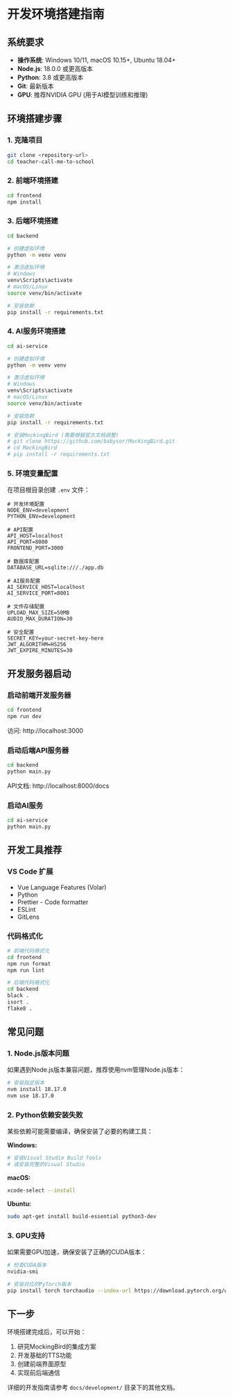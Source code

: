 # 开发环境搭建指南

## 系统要求

- **操作系统**: Windows 10/11, macOS 10.15+, Ubuntu 18.04+
- **Node.js**: 18.0.0 或更高版本
- **Python**: 3.8 或更高版本
- **Git**: 最新版本
- **GPU**: 推荐NVIDIA GPU (用于AI模型训练和推理)

## 环境搭建步骤

### 1. 克隆项目

```bash
git clone <repository-url>
cd teacher-call-me-to-school
```

### 2. 前端环境搭建

```bash
cd frontend
npm install
```

### 3. 后端环境搭建

```bash
cd backend

# 创建虚拟环境
python -m venv venv

# 激活虚拟环境
# Windows
venv\Scripts\activate
# macOS/Linux
source venv/bin/activate

# 安装依赖
pip install -r requirements.txt
```

### 4. AI服务环境搭建

```bash
cd ai-service

# 创建虚拟环境
python -m venv venv

# 激活虚拟环境
# Windows
venv\Scripts\activate
# macOS/Linux
source venv/bin/activate

# 安装依赖
pip install -r requirements.txt

# 安装MockingBird (需要根据官方文档调整)
# git clone https://github.com/babysor/MockingBird.git
# cd MockingBird
# pip install -r requirements.txt
```

### 5. 环境变量配置

在项目根目录创建 `.env` 文件：

```env
# 开发环境配置
NODE_ENV=development
PYTHON_ENV=development

# API配置
API_HOST=localhost
API_PORT=8000
FRONTEND_PORT=3000

# 数据库配置
DATABASE_URL=sqlite:///./app.db

# AI服务配置
AI_SERVICE_HOST=localhost
AI_SERVICE_PORT=8001

# 文件存储配置
UPLOAD_MAX_SIZE=50MB
AUDIO_MAX_DURATION=30

# 安全配置
SECRET_KEY=your-secret-key-here
JWT_ALGORITHM=HS256
JWT_EXPIRE_MINUTES=30
```

## 开发服务器启动

### 启动前端开发服务器

```bash
cd frontend
npm run dev
```

访问: http://localhost:3000

### 启动后端API服务器

```bash
cd backend
python main.py
```

API文档: http://localhost:8000/docs

### 启动AI服务

```bash
cd ai-service
python main.py
```

## 开发工具推荐

### VS Code 扩展

- Vue Language Features (Volar)
- Python
- Prettier - Code formatter
- ESLint
- GitLens

### 代码格式化

```bash
# 前端代码格式化
cd frontend
npm run format
npm run lint

# 后端代码格式化
cd backend
black .
isort .
flake8 .
```

## 常见问题

### 1. Node.js版本问题

如果遇到Node.js版本兼容问题，推荐使用nvm管理Node.js版本：

```bash
# 安装指定版本
nvm install 18.17.0
nvm use 18.17.0
```

### 2. Python依赖安装失败

某些依赖可能需要编译，确保安装了必要的构建工具：

**Windows:**
```bash
# 安装Visual Studio Build Tools
# 或安装完整的Visual Studio
```

**macOS:**
```bash
xcode-select --install
```

**Ubuntu:**
```bash
sudo apt-get install build-essential python3-dev
```

### 3. GPU支持

如果需要GPU加速，确保安装了正确的CUDA版本：

```bash
# 检查CUDA版本
nvidia-smi

# 安装对应的PyTorch版本
pip install torch torchaudio --index-url https://download.pytorch.org/whl/cu118
```

## 下一步

环境搭建完成后，可以开始：

1. 研究MockingBird的集成方案
2. 开发基础的TTS功能
3. 创建前端界面原型
4. 实现前后端通信

详细的开发指南请参考 `docs/development/` 目录下的其他文档。
